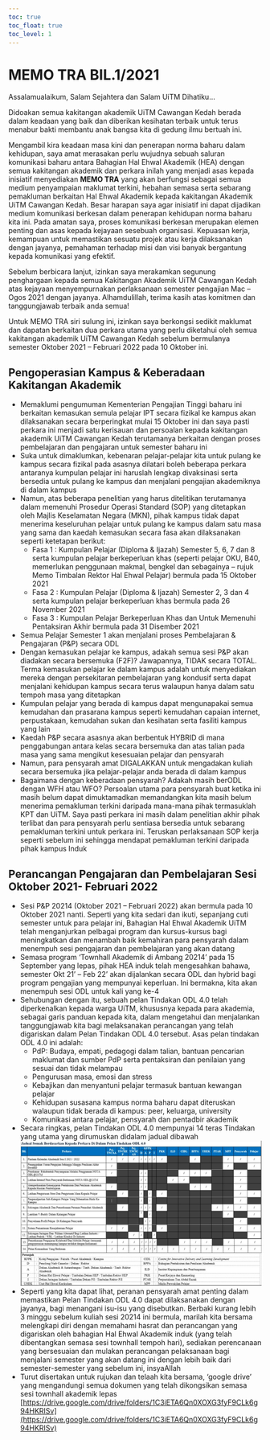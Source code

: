 ```yaml
---
toc: true
toc_float: true
toc_level: 1
---
```

# MEMO TRA BIL.1/2021

Assalamualaikum, Salam Sejahtera dan Salam UiTM Dihatiku…

Didoakan semua kakitangan akademik UiTM Cawangan Kedah berada dalam keadaan yang baik dan diberikan kesihatan terbaik untuk terus menabur bakti membantu anak bangsa kita di gedung ilmu bertuah ini.

Mengambil kira keadaan masa kini dan penerapan norma baharu dalam kehidupan, saya amat merasakan perlu wujudnya sebuah saluran komunikasi baharu antara Bahagian Hal Ehwal Akademik (HEA) dengan semua kakitangan akademik dan perkara inilah yang menjadi asas kepada inisiatif menyediakan **MEMO TRA** yang akan berfungsi sebagai semua medium penyampaian maklumat terkini, hebahan semasa serta sebarang pemakluman berkaitan Hal Ehwal Akademik kepada kakitangan Akademik UiTM Cawangan Kedah. Besar harapan saya agar inisiatif ini dapat dijadikan medium komunikasi berkesan dalam penerapan kehidupan norma baharu kita ini. Pada amatan saya, proses komunikasi berkesan merupakan elemen penting dan asas kepada kejayaan sesebuah organisasi. Kepuasan kerja, kemampuan untuk memastikan sesuatu projek atau kerja dilaksanakan dengan jayanya, pemahaman terhadap misi dan visi banyak bergantung kepada komunikasi yang efektif.

Sebelum berbicara lanjut, izinkan saya merakamkan segunung penghargaan kepada semua Kakitangan Akademik UiTM Cawangan Kedah atas kejayaan menyempurnakan perlaksanaan semester pengajian Mac – Ogos 2021 dengan jayanya. Alhamdulillah, terima kasih atas komitmen dan tanggungjawab terbaik anda semua!

Untuk MEMO TRA siri sulung ini, izinkan saya berkongsi sedikit maklumat dan dapatan berkaitan dua perkara utama yang perlu diketahui oleh semua kakitangan akademik UiTM Cawangan Kedah sebelum bermulanya semester Oktober 2021 – Februari 2022 pada 10 Oktober ini. 

## Pengoperasian Kampus & Keberadaan Kakitangan Akademik

- Memaklumi pengumuman Kementerian Pengajian Tinggi baharu ini berkaitan kemasukan semula pelajar IPT secara fizikal ke kampus akan dilaksanakan secara berperingkat mulai 15 Oktober ini dan saya pasti perkara ini menjadi satu kerisauan dan persoalan kepada kakitangan akademik UiTM Cawangan Kedah terutamanya berkaitan dengan proses pembelajaran dan pengajaran untuk semester baharu ini  
- Suka untuk dimaklumkan, kebenaran pelajar-pelajar kita untuk pulang ke kampus secara fizikal pada asasnya dilatari boleh beberapa perkara antaranya kumpulan pelajar ini haruslah lengkap divaksinasi serta bersedia untuk pulang ke kampus dan menjalani pengajian akademiknya di dalam kampus  
- Namun, atas beberapa penelitian yang harus ditelitikan terutamanya dalam memenuhi Prosedur Operasi Standard (SOP) yang ditetapkan oleh Majlis Keselamatan Negara (MKN), pihak kampus tidak dapat menerima keseluruhan pelajar untuk pulang ke kampus dalam satu masa yang sama dan kaedah kemasukan secara fasa akan dilaksanakan seperti ketetapan berikut:  
  - Fasa 1 : Kumpulan Pelajar (Diploma & Ijazah) Semester 5, 6, 7 dan 8 serta kumpulan pelajar berkeperluan khas (seperti pelajar OKU, B40, memerlukan penggunaan makmal, bengkel dan sebagainya – rujuk Memo Timbalan Rektor Hal Ehwal Pelajar) bermula pada 15 Oktober 2021  
  - Fasa 2 : Kumpulan Pelajar (Diploma & Ijazah) Semester 2, 3 dan 4 serta kumpulan pelajar berkeperluan khas bermula pada 26 November 2021  
  - Fasa 3 : Kumpulan Pelajar Berkeperluan Khas dan Untuk Memenuhi Pentaksiran Akhir bermula pada 31 Disember 2021
- Semua Pelajar Semester 1 akan menjalani proses Pembelajaran & Pengajaran (P&P) secara ODL  
- Dengan kemasukan pelajar ke kampus, adakah semua sesi P&P akan diadakan secara bersemuka (F2F)? Jawapannya, TIDAK secara TOTAL. Terma kemasukan pelajar ke dalam kampus adalah untuk menyediakan mereka dengan persekitaran pembelajaran yang kondusif serta dapat menjalani kehidupan kampus secara terus walaupun hanya dalam satu tempoh masa yang ditetapkan  
- Kumpulan pelajar yang berada di kampus dapat mengunapakai semua kemudahan dan prasarana kampus seperti kemudahan capaian internet, perpustakaan, kemudahan sukan dan kesihatan serta fasiliti kampus yang lain  
- Kaedah P&P secara asasnya akan berbentuk HYBRID di mana penggabungan antara kelas secara bersemuka dan atas talian pada masa yang sama mengikut kesesuaian pelajar dan pensyarah  
- Namun, para pensyarah amat DIGALAKKAN untuk mengadakan kuliah secara bersemuka jika pelajar-pelajar anda berada di dalam kampus  
- Bagaimana dengan keberadaan pensyarah? Adakah masih berODL dengan WFH atau WFO? Persoalan utama para pensyarah buat ketika ini masih belum dapat dimuktamadkan memandangkan kita masih belum menerima pemakluman terkini daripada mana-mana pihak termasuklah KPT dan UiTM. Saya pasti perkara ini masih dalam penelitian akhir pihak terlibat dan para pensyarah perlu sentiasa bersedia untuk sebarang pemakluman terkini untuk perkara ini. Teruskan perlaksanaan SOP kerja seperti sebelum ini sehingga mendapat pemakluman terkini daripada pihak kampus Induk

## Perancangan Pengajaran dan Pembelajaran Sesi Oktober 2021- Februari 2022

- Sesi P&P 20214 (Oktober 2021 – Februari 2022) akan bermula pada 10 Oktober 2021 nanti. Seperti yang kita sedari dan ikuti, sepanjang cuti semester untuk para pelajar ini, Bahagian Hal Ehwal Akademik UiTM telah menganjurkan pelbagai program dan kursus-kursus bagi meningkatkan dan menambah baik kemahiran para pensyarah dalam menempuh sesi pengajaran dan pembelajaran yang akan datang  
- Semasa program ‘Townhall Akademik di Ambang 20214’ pada 15 September yang lepas, pihak HEA induk telah mengesahkan bahawa, semester Okt 21’ – Feb 22’ akan dijalankan secara ODL dan hybrid bagi program pengajian yang mempunyai keperluan. Ini bermakna, kita akan menempuh sesi ODL untuk kali yang ke-4  
- Sehubungan dengan itu, sebuah pelan Tindakan ODL 4.0 telah diperkenalkan kepada warga UiTM, khususnya kepada para akademia, sebagai garis panduan kepada kita, dalam mengetahui dan menjalankan tanggungjawab kita bagi melaksanakan perancangan yang telah digariskan dalam Pelan Tindakan ODL 4.0 tersebut. Asas pelan tindakan ODL 4.0 ini adalah:  
  - PdP: Budaya, empati, pedagogi dalam talian, bantuan pencarian maklumat dan sumber PdP serta pentaksiran dan penilaian yang sesuai dan tidak melampau  
  - Pengurusan masa, emosi dan stress  
  - Kebajikan dan menyantuni pelajar termasuk bantuan kewangan pelajar  
  - Kehidupan susasana kampus norma baharu dapat diteruskan walaupun tidak berada di kampus: peer, keluarga, university  
  - Komunikasi antara pelajar, pensyarah dan pentadbir akademik
- Secara ringkas, pelan Tindakan ODL 4.0 mempunyai 14 teras Tindakan yang utama yang dirumuskan didalam jadual dibawah
![](/images/image.png)  
- Seperti yang kita dapat lihat, peranan pensyarah amat penting dalam memastikan Pelan Tindakan ODL 4.0 dapat dilaksanakan dengan jayanya, bagi menangani isu-isu yang disebutkan. Berbaki kurang lebih 3 minggu sebelum kuliah sesi 20214 ini bermula, marilah kita bersama melengkapi diri dengan memahami hasrat dan perancangan yang digariskan oleh bahagian Hal Ehwal Akademik induk (yang telah dibentangkan semasa sesi townhall tempoh hari), sediakan perencanaan yang bersesuaian dan mulakan perancangan pelaksanaan bagi menjalani semester yang akan datang ini dengan lebih baik dari semester-semester yang sebelum ini, insyaAllah  
- Turut disertakan untuk rujukan dan telaah kita bersama, ‘google drive’ yang mengandungi semua dokumen yang telah dikongsikan semasa sesi townhall akademik lepas  [https://drive.google.com/drive/folders/1C3iETA6Qn0XOXG3fyF9CLk6g94HKRISv](https://drive.google.com/drive/folders/1C3iETA6Qn0XOXG3fyF9CLk6g94HKRISv)

